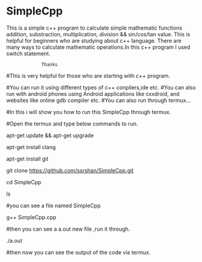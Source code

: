 # SimpleCpp

This is a simple c++ program to calculate simple mathematic functions addition, substraction, multiplication, division &amp;&amp; sin/cos/tan value. This is helpful for beginners who are studying about c++ language. There are many ways to calculate mathematic operations.In this c++ program I used switch statement.

                 Thanks


#This is very helpful for those who are starting with c++ program.

#You can run it using different types of c++ conpilers,ide etc.
#You can also run with android phones using Android applications like cxxdroid, and websites like online gdb compiler etc.
#You can also run through termux... 

#In this i will show you how to run this SimpleCpp through termux.

#Open the termux and type below commands to run.


apt-get update && apt-get upgrade

apt-get install clang

apt-get install git

git clone 
https://github.com/ssrshan/SimpleCpp.git

cd SimpleCpp

ls

#you can see a file named SimpleCpp

g++ SimpleCpp.cpp


#then you can see a a.out new file ,run it through.

./a.out

#then now you can see the output of the code via termux.



